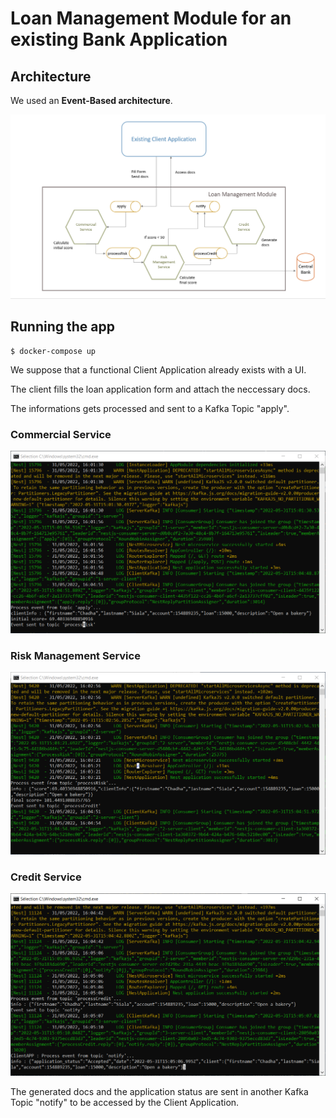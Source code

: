 # Loan Management Module for an existing Bank Application

## Architecture

We used an **Event-Based architecture**.

![architecture](https://raw.githubusercontent.com/ShathaCodes/LoanManagementModule/main/architecture.PNG)

## Running the app

```
$ docker-compose up
```

We suppose that a functional Client Application already exists with a UI.

The client fills the loan application form and attach the neccessary docs.

The informations gets processed and sent to a Kafka Topic "apply".

### Commercial Service

![1](https://raw.githubusercontent.com/ShathaCodes/LoanManagementModule/main/1.PNG)

### Risk Management Service

![2](https://raw.githubusercontent.com/ShathaCodes/LoanManagementModule/main/2.PNG)

### Credit Service

![3](https://raw.githubusercontent.com/ShathaCodes/LoanManagementModule/main/3.PNG)

The generated docs and the application status are sent in another Kafka Topic "notify" to be accessed by the Client Application.



